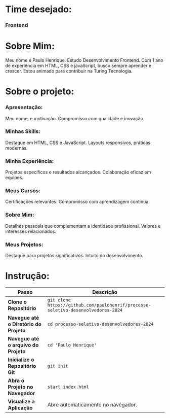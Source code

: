 # Time desejado: 
### Frontend

# Sobre Mim:
Meu nome é Paulo Henrique. Estudo Desenvolvimento Frontend. Com 1 ano de experiência em HTML, CSS e javaScript, busco sempre aprender e crescer. Estou animado para contribuir na Turing Tecnologia.

# Sobre o projeto:
### Apresentação:
Meu nome, e motivação.
Compromisso com qualidade e inovação.

### Minhas Skills:
Destaque em HTML, CSS e JavaScript.
Layouts responsivos, práticas modernas.

### Minha Experiência:
Projetos específicos e resultados alcançados.
Colaboração eficaz em equipes.

### Meus Cursos:
Certificações relevantes.
Compromisso com aprendizagem contínua.

### Sobre Mim:
Detalhes pessoais que complementam a identidade profissional.
Valores e interesses relacionados.

### Meus Projetos:
Destaque para projetos significativos.
Intuito do desenvolvimento.

# Instrução:
| Passo                                   | Descrição                                      |
|-----------------------------------------|------------------------------------------------|
| **Clone o Repositório**                 | `git clone https://github.com/paulohenrif/processo-seletivo-desenvolvedores-2024` |
| **Navegue até o Diretório do Projeto**  | `cd processo-seletivo-desenvolvedores-2024`                          |
| **Navegue até o arquivo do Projeto**  | `cd 'Paulo Henrique'`                          |
| **Inicialize o Repositório Git**        | `git init`                                   |
| **Abra o Projeto no Navegador**        | `start index.html`                        |
| **Visualize a Aplicação**               | Abre automaticamente no navegador.            |